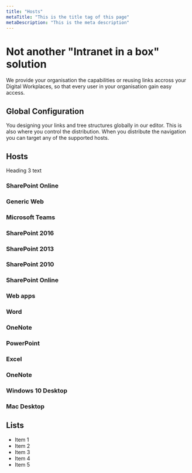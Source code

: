 ```yaml
---
title: "Hosts"
metaTitle: "This is the title tag of this page"
metaDescription: "This is the meta description"
---
```



# Not another "Intranet in a box" solution

We provide your organisation the capabilities or reusing links accross your Digital Workplaces, so that every user
in your organisation gain easy access.

## Global Configuration

You designing your links and tree structures globally in our editor. This is also where you control the distribution. When you distribute the navigation you can target any of the supported hosts.


## Hosts

Heading 3 text

### SharePoint Online
### Generic Web
### Microsoft Teams
### SharePoint 2016
### SharePoint 2013
### SharePoint 2010 
### SharePoint Online
### Web apps
### Word
### OneNote
### PowerPoint
### Excel
### OneNote
### Windows 10 Desktop
### Mac Desktop




## Lists
- Item 1
- Item 2
- Item 3
- Item 4
- Item 5
